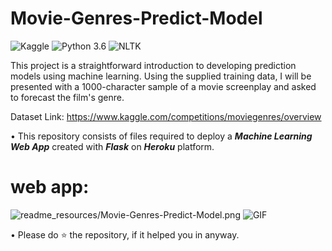 # Movie-Genres-Predict-Model
![Kaggle](https://img.shields.io/badge/Dataset-Kaggle-blue.svg) ![Python 3.6](https://img.shields.io/badge/Python-3.6-brightgreen.svg) ![NLTK](https://img.shields.io/badge/Library-NLTK-orange.svg)

This project is a straightforward introduction to developing prediction models using machine learning. Using the supplied training data, I will be presented with a 1000-character sample of a movie screenplay and asked to forecast the film's genre.

Dataset Link: https://www.kaggle.com/competitions/moviegenres/overview


• This repository consists of files required to deploy a ___Machine Learning Web App___ created with ___Flask___ on ___Heroku___ platform.

# web app:
![readme_resources/Movie-Genres-Predict-Model.png](readme_resources/Movie-Genres-Predict-Model.png)
![GIF](readme_resources/Movie-Genres-Predict-Model.gif)



• Please do ⭐ the repository, if it helped you in anyway.
